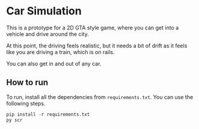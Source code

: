 # Car Simulation
This is a prototype for a 2D GTA style game, where you can get into a vehicle and drive around the city.

At this point, the driving feels realistic, but it needs a bit of drift as it feels like you are driving a train, which is on rails.

You can also get in and out of any car.

## How to run
To run, install all the dependencies from `requirements.txt`. You can use the following steps.

```py
pip install -r requirements.txt
py scr
```
